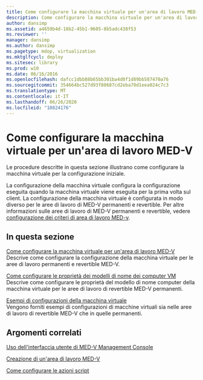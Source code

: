 ```yaml
---
title: Come configurare la macchina virtuale per un'area di lavoro MED-V
description: Come configurare la macchina virtuale per un'area di lavoro MED-V
author: dansimp
ms.assetid: a4659b4d-18b2-45b1-9605-8b5adc438f53
ms.reviewer: ''
manager: dansimp
ms.author: dansimp
ms.pagetype: mdop, virtualization
ms.mktglfcycl: deploy
ms.sitesec: library
ms.prod: w10
ms.date: 06/16/2016
ms.openlocfilehash: dafcc1dbb88b65bb301ba4d0f1d89bb587470a76
ms.sourcegitcommit: 354664bc527d93f80687cd2eba70d1eea024c7c3
ms.translationtype: MT
ms.contentlocale: it-IT
ms.lasthandoff: 06/26/2020
ms.locfileid: "10824176"
---
```

# Come configurare la macchina virtuale per un'area di lavoro MED-V


Le procedure descritte in questa sezione illustrano come configurare la macchina virtuale per la configurazione iniziale.

La configurazione della macchina virtuale configura la configurazione eseguita quando la macchina virtuale viene eseguita per la prima volta sul client. La configurazione della macchina virtuale è configurata in modo diverso per le aree di lavoro di MED-V permanenti e revertible. Per altre informazioni sulle aree di lavoro di MED-V permanenti e revertible, vedere [configurazione dei criteri di area di lavoro MED-v](configuring-med-v-workspace-policies.md).

## In questa sezione


<a href="" id="how-to-configure-the-virtual-machine-setup-for-a-med-v-workspace"></a>[Come configurare la macchina virtuale per un'area di lavoro MED-V](how-to-configure-the-virtual-machine-setup-for-a-med-v-workspacemedvv2.md)  
Descrive come configurare la configurazione della macchina virtuale per le aree di lavoro permanenti e revertible MED-V.

<a href="" id="how-to-configure-vm-computer-name-pattern-properties"></a>[Come configurare le proprietà dei modelli di nome dei computer VM](how-to-configure-vm-computer-name-pattern-propertiesmedvv2.md)  
Descrive come configurare le proprietà del modello di nome computer della macchina virtuale per le aree di lavoro di revertible MED-V permanenti.

<a href="" id="examples-of-virtual-machine-configurations"></a>[Esempi di configurazioni della macchina virtuale](examples-of-virtual-machine-configurationsv2.md)  
Vengono forniti esempi di configurazioni di macchine virtuali sia nelle aree di lavoro di revertible MED-V che in quelle permanenti.

## Argomenti correlati


[Uso dell'interfaccia utente di MED-V Management Console](using-the-med-v-management-console-user-interface.md)

[Creazione di un'area di lavoro MED-V](creating-a-med-v-workspacemedv-10-sp1.md)

[Come configurare le azioni script](how-to-set-up-script-actions.md)

 

 





